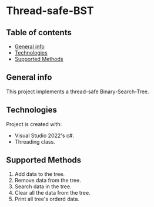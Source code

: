# Thread-safe-BST
## Table of contents
* [General info](#general-info)
* [Technologies](#technologies)
* [Supported Methods](#supported-methods)

## General info
This project implements a thread-safe Binary-Search-Tree.
	
## Technologies
Project is created with:
* Visual Studio 2022's c#.
* Threading class.

## Supported Methods
1. Add data to the tree.
2. Remove data from the tree.
3. Search data in the tree.
4. Clear all the data from the tree.
5. Print all tree's orderd data.
